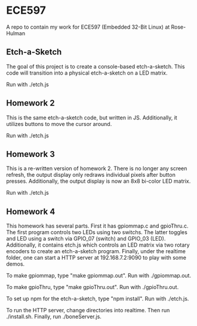 ECE597
======

A repo to contain my work for ECE597 (Embedded 32-Bit Linux) at Rose-Hulman

## Etch-a-Sketch
The goal of this project is to create a console-based etch-a-sketch. This code will transition into a physical etch-a-sketch on a LED matrix.

Run with ./etch.js

## Homework 2
This is the same etch-a-sketch code, but written in JS. Additionally, it utilizes buttons to move the cursor around.

Run with ./etch.js

## Homework 3
This is a re-written version of homework 2. There is no longer any screen refresh, the output display only redraws individual pixels after button presses. Additionally, the output display is now an 8x8 bi-color LED matrix.

Run with ./etch.js

## Homework 4
This homework has several parts. First it has gpiommap.c and gpioThru.c. The first program controls two LEDs using two switchs. The latter toggles and LED using a switch via GPIO_07 (switch) and GPIO_03 (LED). Additionally, it contains etch.js which controls an LED matrix via two rotary encoders to create an etch-a-sketch program. Finally, under the realtime folder, one can start a HTTP server at 192.168.7.2:9090 to play with some demos.

To make gpiommap, type "make gpiommap.out". Run with ./gpiommap.out.

To make gpioThru, type "make gpioThru.out". Run with ./gpioThru.out.

To set up npm for the etch-a-sketch, type "npm install". Run with ./etch.js.

To run the HTTP server, change directories into realtime. Then run ./install.sh. Finally, run ./boneServer.js.